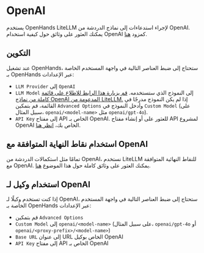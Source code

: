 

# OpenAI

يستخدم OpenHands LiteLLM لإجراء استدعاءات إلى نماذج الدردشة من OpenAI. يمكنك العثور على وثائق حول كيفية استخدام OpenAI كمزود [هنا](https://docs.litellm.ai/docs/providers/openai).

## التكوين

عند تشغيل OpenHands، ستحتاج إلى ضبط العناصر التالية في واجهة المستخدم الخاصة بـ OpenHands عبر الإعدادات:
* `LLM Provider` إلى `OpenAI`
* `LLM Model` إلى النموذج الذي ستستخدمه.
[قم بزيارة هذا الرابط للاطلاع على قائمة كاملة من نماذج OpenAI المدعومة من LiteLLM.](https://docs.litellm.ai/docs/providers/openai#openai-chat-completion-models)
إذا لم يكن النموذج مدرجًا في القائمة، قم بتمكين `Advanced Options` وأدخل النموذج في `Custom Model` (على سبيل المثال، `openai/<model-name>` مثل `openai/gpt-4o`).
* `API Key` إلى مفتاح API الخاص بـ OpenAI. للعثور على أو إنشاء مفتاح API لمشروع OpenAI الخاص بك، [انظر هنا](https://platform.openai.com/api-keys).

## استخدام نقاط النهاية المتوافقة مع OpenAI

تمامًا مثل استكمالات الدردشة من OpenAI، نستخدم LiteLLM للنقاط النهائية المتوافقة مع OpenAI. يمكنك العثور على وثائق كاملة حول هذا الموضوع [هنا](https://docs.litellm.ai/docs/providers/openai_compatible).

## استخدام وكيل لـ OpenAI

إذا كنت تستخدم وكيلًا لـ OpenAI، ستحتاج إلى ضبط العناصر التالية في واجهة المستخدم الخاصة بـ OpenHands عبر الإعدادات:
* قم بتمكين `Advanced Options`
* `Custom Model` إلى `openai/<model-name>` (على سبيل المثال، `openai/gpt-4o` أو `openai/<proxy-prefix>/<model-name>`)
* `Base URL` إلى عنوان URL الخاص بوكيل OpenAI
* `API Key` إلى مفتاح API الخاص بـ OpenAI